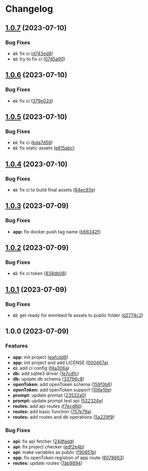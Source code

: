 # Changelog

## [1.0.7](https://github.com/PromptPal/PromptPal/compare/v1.0.6...v1.0.7) (2023-07-10)


### Bug Fixes

* **ci:** fix ci ([d743ed8](https://github.com/PromptPal/PromptPal/commit/d743ed8c861c8f5fe9eadc64ee370eb6ee7b0c76))
* **ci:** try to fix ci ([07d5a90](https://github.com/PromptPal/PromptPal/commit/07d5a908b3d5f19fdf50a09d61c595f1780ec797))

## [1.0.6](https://github.com/PromptPal/PromptPal/compare/v1.0.5...v1.0.6) (2023-07-10)


### Bug Fixes

* **ci:** fix ci ([379e02d](https://github.com/PromptPal/PromptPal/commit/379e02dacac9bf1194f7026a8b26c099e35782c3))

## [1.0.5](https://github.com/PromptPal/PromptPal/compare/v1.0.4...v1.0.5) (2023-07-10)


### Bug Fixes

* **ci:** fix ci ([bda7d58](https://github.com/PromptPal/PromptPal/commit/bda7d58e252f6519b9ff678f0910e01ec4bac3ba))
* **ci:** fix static assets ([e815abc](https://github.com/PromptPal/PromptPal/commit/e815abc11c5763724f54abde0d00b03edab9a351))

## [1.0.4](https://github.com/PromptPal/PromptPal/compare/v1.0.3...v1.0.4) (2023-07-10)


### Bug Fixes

* **ci:** fix ci to build final assets ([84ec93e](https://github.com/PromptPal/PromptPal/commit/84ec93e6b9c106da5846627b330d059777034e0e))

## [1.0.3](https://github.com/PromptPal/PromptPal/compare/v1.0.2...v1.0.3) (2023-07-09)


### Bug Fixes

* **app:** fix docker push tag name ([b66342f](https://github.com/PromptPal/PromptPal/commit/b66342f68965304daf5a028acc691a2c02047bf6))

## [1.0.2](https://github.com/PromptPal/PromptPal/compare/v1.0.1...v1.0.2) (2023-07-09)


### Bug Fixes

* **ci:** fix ci token ([838db08](https://github.com/PromptPal/PromptPal/commit/838db08918628c3ca4d693422b6a425d0c251d0d))

## [1.0.1](https://github.com/PromptPal/PromptPal/compare/v1.0.0...v1.0.1) (2023-07-09)


### Bug Fixes

* **ci:** get ready for emmbed fe assets to public folder ([d2774c2](https://github.com/PromptPal/PromptPal/commit/d2774c232b188494dccf9798b8cac48a27a4f1f3))

## 1.0.0 (2023-07-09)


### Features

* **app:** init project ([eafcdd6](https://github.com/PromptPal/PromptPal/commit/eafcdd694577a3b93e89121342b834c6b1e45471))
* **app:** init project and add LICENSE ([000467a](https://github.com/PromptPal/PromptPal/commit/000467a7f60f7564ebcfd6a0dbeb571e683daba9))
* **ci:** add ci config ([f4a306a](https://github.com/PromptPal/PromptPal/commit/f4a306aa3e768ff2eb1cd27922dbe7d85a7bed08))
* **db:** add sqlite3 driver ([1e7cdfc](https://github.com/PromptPal/PromptPal/commit/1e7cdfc41dd3d5870b577f085bde7874f62e4686))
* **db:** update db schema ([33796c8](https://github.com/PromptPal/PromptPal/commit/33796c84e8fa22e2437fc14c8e768d4458b6046d))
* **openToken:** add openToken schema ([158f0b6](https://github.com/PromptPal/PromptPal/commit/158f0b687d0531e087c65c91d358356d50117037))
* **openToken:** add openToken support ([106e19e](https://github.com/PromptPal/PromptPal/commit/106e19e02b760d21e15ce41a08b8c37ed16c04d0))
* **prompt:** update prompt ([23532a0](https://github.com/PromptPal/PromptPal/commit/23532a0ef8cc5b3e18eed8918b1936826dad3c38))
* **prompt:** update prompt test api ([522324e](https://github.com/PromptPal/PromptPal/commit/522324ec82e19d5c9addd9d57dbaf79d898a68e3))
* **routes:** add api routes ([f7ecd6b](https://github.com/PromptPal/PromptPal/commit/f7ecd6b5dd792f309c50cbd5f2b6cc2beb36cd21))
* **routes:** add basic function ([757e79a](https://github.com/PromptPal/PromptPal/commit/757e79afd931092d1ec6db30a06f76da91a637d4))
* **routes:** add routes and db operations ([5a229f9](https://github.com/PromptPal/PromptPal/commit/5a229f9ad367cbc2e3b034b6dc7a52bb0474b2ae))


### Bug Fixes

* **api:** fix api fetcher ([24dfadd](https://github.com/PromptPal/PromptPal/commit/24dfadd0deb847bf59b2291be9da1514d2fb37da))
* **api:** fix project checker ([edf2e4b](https://github.com/PromptPal/PromptPal/commit/edf2e4b9d11ab7fbc372d3766843ec724ca46806))
* **api:** make variables as public ([f90851b](https://github.com/PromptPal/PromptPal/commit/f90851bd71ccd5086db9ac2af96307bdd1b5a5c9))
* **app:** fix openToken registion of app route ([8078663](https://github.com/PromptPal/PromptPal/commit/80786639525d5d2b60d0635776b9e019e6d3832b))
* **routes:** update routes ([7ab9894](https://github.com/PromptPal/PromptPal/commit/7ab9894a07ce89c33fdbf1beaf6584683a1362b3))
